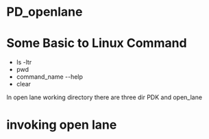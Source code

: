 # PD_openlane

# Some Basic to Linux Command
* ls -ltr  <br> 
* pwd 
* command_name --help   <br> 
* clear  <br> 

In open lane working directory there are three dir PDK and open_lane 

# invoking open lane 
